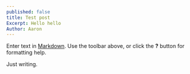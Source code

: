 ```yaml
---
published: false
title: Test post
Excerpt: Hello hello
Author: Aaron
---
```

Enter text in [Markdown](http://daringfireball.net/projects/markdown/). Use the toolbar above, or click the **?** button for formatting help.

Just writing.
